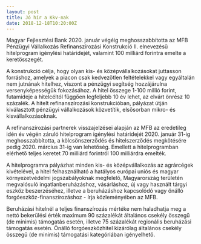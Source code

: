 ```yaml
---
layout: post
title: Jó hír a Kkv-nak
date: 2018-12-18T10:20:00Z
---
```


Magyar Fejlesztési Bank 2020. január végéig meghosszabbította az MFB Pénzügyi Vállalkozás Refinanszírozási Konstrukció II. elnevezésű hitelprogram igénylési határidejét, valamint 100 milliárd forintra emelte a keretösszegét.

A konstrukció célja, hogy olyan kis- és középvállalkozásokat juttasson forráshoz, amelyek a piacon csak kedvezőtlen feltételekkel vagy egyáltalán nem jutnának hitelhez, viszont a pénzügyi segítség hozzájárulna versenyképességük fokozásához. A hitel összege 1-100 millió forint, futamideje a hitelcéltól függően legfeljebb 10 év lehet, az elvárt önrész 10 százalék. A hitelt refinanszírozási konstrukcióban, pályázat útján kiválasztott pénzügyi vállalkozások közvetítik, elsősorban mikro- és kisvállalkozásoknak.

A refinanszírozási partnerek visszajelzései alapján az MFB az eredetileg idén év végén záruló hitelprogram igénylési határidejét 2020. január 31-ig meghosszabbította, a kölcsönszerződés és hitelszerződés megkötésére pedig 2020. március 31-ig van lehetőség. Emellett a hitelprogramban elérhető teljes keretet 70 milliárd forintról 100 milliárdra emelték.

A hitelprogramra pályázhat minden kis- és középvállalkozás az agrárcégek kivételével, a hitel felhasználható a hatályos európai uniós és magyar környezetvédelmi jogszabályoknak megfelelő, Magyarország területén megvalósuló ingatlanberuházáshoz, vásárláshoz, új vagy használt tárgyi eszköz beszerzéséhez, illetve a beruházáshoz kapcsolódó vagy önálló forgóeszköz-finanszírozáshoz - írja közleményében az MFB.

Beruházási hitelnél a teljes finanszírozás mértéke nem haladhatja meg a nettó bekerülési érték maximum 90 százalékát általános csekély összegű (de minimis) támogatás esetén, illetve 75 százalékát regionális beruházási támogatás esetén. Önálló forgóeszközhitel kizárólag általános csekély összegű (de minimis) támogatási kategóriában igényelhető.
